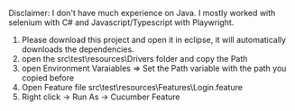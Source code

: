 Disclaimer: I don't have much experience on Java. I mostly worked with selenium with C# and Javascript/Typescript with Playwright.


1. Please download this project and open it in eclipse, it will automatically downloads the dependencies.
2. open the src\test\resources\Drivers folder and copy the Path
3. open Environment Varaiables => Set the Path variable with the path you copied before
4. Open Feature file src\test\resources\Features\Login.feature
5. Right click -> Run As -> Cucumber Feature
